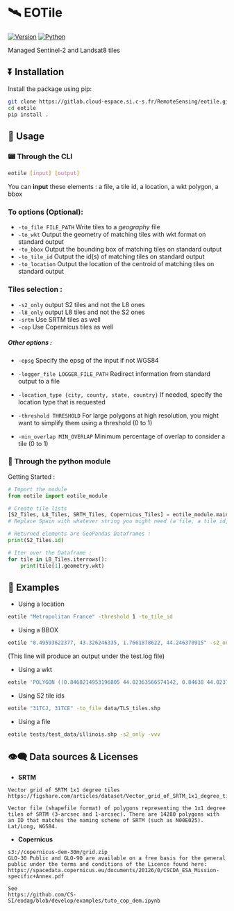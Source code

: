 <!--
Copyright (c) 2021 CS Group.

This file is part of EOTile.
See https://github.com/CS-SI/eotile for further info.

Licensed under the Apache License, Version 2.0 (the "License");
you may not use this file except in compliance with the License.
You may obtain a copy of the License at

    http://www.apache.org/licenses/LICENSE-2.0

Unless required by applicable law or agreed to in writing, software
distributed under the License is distributed on an "AS IS" BASIS,
WITHOUT WARRANTIES OR CONDITIONS OF ANY KIND, either express or implied.
See the License for the specific language governing permissions and
limitations under the License.
-->
# 🛰️ EOTile

[![Version](https://img.shields.io/badge/Version-0.1-g)]() [![Python](https://img.shields.io/badge/Python-3.6+-blue)]()

Managed Sentinel-2 and Landsat8 tiles

## ⏬ Installation

Install the package using pip:
```sh
git clone https://gitlab.cloud-espace.si.c-s.fr/RemoteSensing/eotile.git
cd eotile
pip install .
```

## 🔲 Usage

### 📟 Through the CLI
```sh
eotile [input] [output]
```

You can **input** these elements : a file, a tile id, a location, a wkt polygon, a bbox

### To options (Optional):
* `-to_file FILE_PATH`      Write tiles to a *geography* file
* `-to_wkt`               Output the geometry of matching tiles with wkt format on standard output
* `-to_bbox`              Output the bounding box of matching tiles on standard output
* `-to_tile_id`           Output the id(s) of matching tiles on standard output
* `-to_location`          Output the location of the centroid of matching tiles on standard output

### Tiles selection :
* `-s2_only`              output S2 tiles and not the L8 ones
* `-l8_only`              output L8 tiles and not the S2 ones
* `-srtm`                 Use SRTM tiles as well
* `-cop`                  Use Copernicus tiles as well

##### Other options :
* `-epsg`                 Specify the epsg of the input if not WGS84
* `-logger_file LOGGER_FILE_PATH` Redirect information from standard output to a file
* `-location_type {city, county, state, country}` If needed, specify the location type that is requested
                        
* `-threshold THRESHOLD` For large polygons at high resolution, you might want
                        to simplify them using a threshold (0 to 1)
* `-min_overlap MIN_OVERLAP` Minimum percentage of overlap to consider a tile (0 to 1)

### 🐍 Through the python module

Getting Started :
```python
# Import the module
from eotile import eotile_module 

# Create tile lists
[S2_Tiles, L8_Tiles, SRTM_Tiles, Copernicus_Tiles] = eotile_module.main("Spain", l8_only=True) 
# Replace Spain with whatever string you might need (a file, a tile id, a location, a wkt polygon, a bbox)

# Returned elements are GeoPandas Dataframes :
print(S2_Tiles.id)

# Iter over the Dataframe :
for tile in L8_Tiles.iterrows():
    print(tile[1].geometry.wkt)

```

## 🔖 Examples

* Using a location
```sh
eotile "Metropolitan France" -threshold 1 -to_tile_id
```
* Using a BBOX
```sh
eotile "0.49593622377, 43.326246335, 1.7661878622, 44.246370915" -s2_only -logger_file test.log
```
(This line will produce an output under the test.log file)
* Using a wkt
```sh
eotile 'POLYGON ((0.8468214953196805 44.02363566574142, 0.84638 44.0237, 0.8590044453705752 44.06127355906579, 0.8712896362539795 44.09783741052559, 1.325549447552162 45.44983010010615, 1.338016257992888 45.48693449754356, 1.35047 45.524, 1.350948946138455 45.52393017672913, 3.65866 45.1875, 3.644501621308357 45.14977803391441, 3.111537654412643 43.72980975068511, 3.09866 43.6955, 0.8468214953196805 44.02363566574142))' -to_location -l8_only
```
* Using S2 tile ids
```sh
eotile "31TCJ, 31TCE" -to_file data/TLS_tiles.shp
```
* Using a file
```sh
eotile tests/test_data/illinois.shp -s2_only -vvv
```

## 👁️‍🗨️ Data sources & Licenses

* **SRTM**
```
Vector grid of SRTM 1x1 degree tiles
https://figshare.com/articles/dataset/Vector_grid_of_SRTM_1x1_degree_tiles/1332753

Vector file (shapefile format) of polygons representing the 1x1 degree tiles of SRTM (3-arcsec and 1-arcsec). There are 14280 polygons with an ID that matches the naming scheme of SRTM (such as N00E025). Lat/Long, WGS84. 
```

* **Copernicus**
```
s3://copernicus-dem-30m/grid.zip
GLO-30 Public and GLO-90 are available on a free basis for the general public under the terms and conditions of the Licence found here:
https://spacedata.copernicus.eu/documents/20126/0/CSCDA_ESA_Mission-specific+Annex.pdf

See
https://github.com/CS-SI/eodag/blob/develop/examples/tuto_cop_dem.ipynb
```
